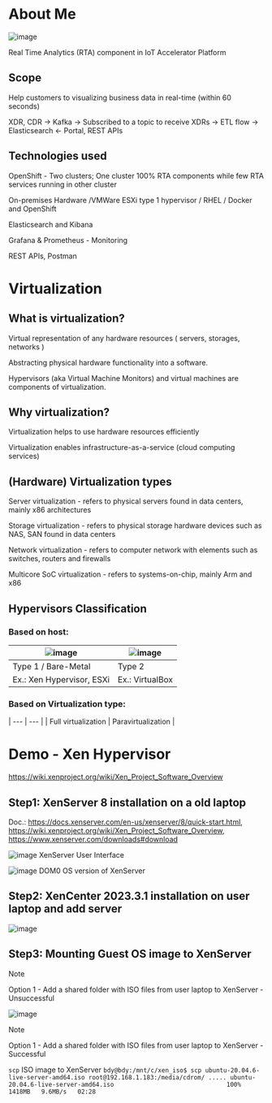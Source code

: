 # About Me
![image](https://github.com/BuddhiPriyashan/XEN-Demo/assets/18088808/8a48bbe4-f92a-4e45-999c-3aaf7f0be150)

Real Time Analytics (RTA) component in IoT Accelerator Platform
## Scope
Help customers to visualizing business data in real-time (within 60 seconds)

XDR, CDR → Kafka → Subscribed to a topic to receive XDRs → ETL flow → Elasticsearch ← Portal, REST APIs

## Technologies used
OpenShift - Two clusters; One cluster 100% RTA components while few RTA services running in other cluster

On-premises Hardware /VMWare ESXi type 1 hypervisor / RHEL / Docker and OpenShift

Elasticsearch and Kibana

Grafana & Prometheus - Monitoring 

REST APIs, Postman

# Virtualization

## What is virtualization?
Virtual representation of any hardware resources ( servers, storages, networks ) 

Abstracting physical hardware functionality into a software. 

Hypervisors (aka Virtual Machine Monitors) and virtual machines are components of virtualization. 

## Why virtualization?
Virtualization helps to use hardware resources efficiently 

Virtualization enables infrastructure-as-a-service (cloud computing services)

## (Hardware) Virtualization types
Server virtualization - refers to physical servers found in data centers, mainly x86 architectures

Storage virtualization - refers to physical storage hardware devices such as NAS, SAN found in data centers

Network virtualization - refers to computer network with elements such as switches, routers and firewalls

Multicore SoC virtualization - refers to systems-on-chip, mainly Arm and x86

## Hypervisors Classification

### Based on host:

| ![image](https://github.com/BuddhiPriyashan/XEN-Demo/assets/18088808/9795b82c-2731-4b4e-84bd-29c5bd5b312e) | ![image](https://github.com/BuddhiPriyashan/XEN-Demo/assets/18088808/6e091fcf-a5a9-4b47-9e25-24c60bc16e75) |
| --- | --- |
| Type 1 / Bare-Metal | Type 2 |
| Ex.: Xen Hypervisor, ESXi | Ex.: VirtualBox |

### Based on Virtualization type:
| --- | --- |
| Full virtualization | Paravirtualization |

# Demo - Xen Hypervisor
https://wiki.xenproject.org/wiki/Xen_Project_Software_Overview

## Step1: XenServer 8 installation on a old laptop
Doc.: https://docs.xenserver.com/en-us/xenserver/8/quick-start.html, https://wiki.xenproject.org/wiki/Xen_Project_Software_Overview, 
https://www.xenserver.com/downloads#download

![image](https://github.com/BuddhiPriyashan/XEN-Demo/assets/18088808/5c4fd7e6-0721-4f06-b3f2-b20ede07c2db)
XenServer User Interface

![image](https://github.com/BuddhiPriyashan/XEN-Demo/assets/18088808/2be1ef83-1769-4b9e-8072-df87b6dcd3ff)
DOM0 OS version of XenServer

## Step2: XenCenter 2023.3.1 installation on user laptop and add server

![image](https://github.com/BuddhiPriyashan/XEN-Demo/assets/18088808/8807a529-f4b9-442c-9bae-ff7a001da475)

## Step3: Mounting Guest OS image to XenServer

> [!NOTE]
> Option 1 - Add a shared folder with ISO files from user laptop to XenServer - Unsuccessful

![image](https://github.com/BuddhiPriyashan/XEN-Demo/assets/18088808/2d4c41a4-2bf1-43b0-8142-9ad8e8180f95)

> [!NOTE]
> Option 1 - Add a shared folder with ISO files from user laptop to XenServer - Successful

`scp` ISO image to XenServer
`bdy@bdy:/mnt/c/xen_iso$ scp ubuntu-20.04.6-live-server-amd64.iso root@192.168.1.183:/media/cdrom/
.....
ubuntu-20.04.6-live-server-amd64.iso                               100% 1418MB   9.6MB/s   02:28`    

